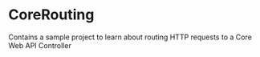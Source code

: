 # CoreRouting
Contains a sample project to learn about routing HTTP requests to a Core Web API Controller
